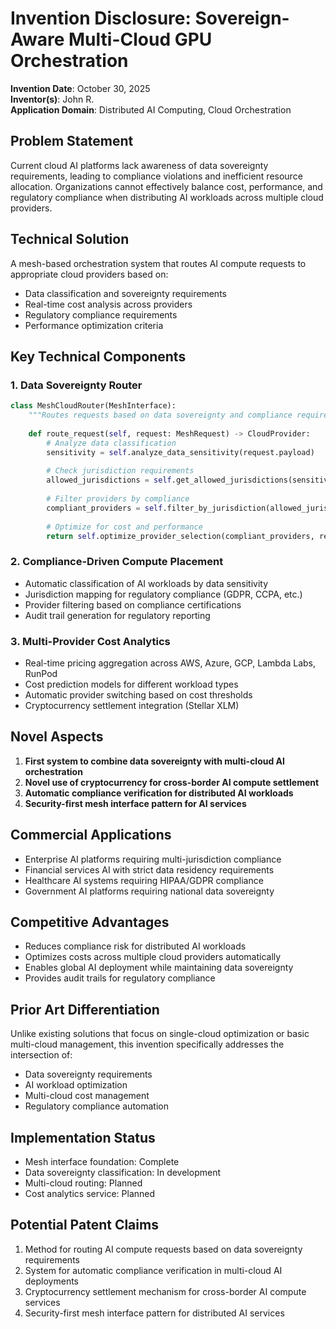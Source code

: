 # Invention Disclosure: Sovereign-Aware Multi-Cloud GPU Orchestration

**Invention Date**: October 30, 2025  
**Inventor(s)**: John R.  
**Application Domain**: Distributed AI Computing, Cloud Orchestration  

## Problem Statement
Current cloud AI platforms lack awareness of data sovereignty requirements, leading to compliance violations and inefficient resource allocation. Organizations cannot effectively balance cost, performance, and regulatory compliance when distributing AI workloads across multiple cloud providers.

## Technical Solution
A mesh-based orchestration system that routes AI compute requests to appropriate cloud providers based on:
- Data classification and sovereignty requirements
- Real-time cost analysis across providers
- Regulatory compliance requirements
- Performance optimization criteria

## Key Technical Components

### 1. Data Sovereignty Router
```python
class MeshCloudRouter(MeshInterface):
    """Routes requests based on data sovereignty and compliance requirements"""
    
    def route_request(self, request: MeshRequest) -> CloudProvider:
        # Analyze data classification
        sensitivity = self.analyze_data_sensitivity(request.payload)
        
        # Check jurisdiction requirements
        allowed_jurisdictions = self.get_allowed_jurisdictions(sensitivity)
        
        # Filter providers by compliance
        compliant_providers = self.filter_by_jurisdiction(allowed_jurisdictions)
        
        # Optimize for cost and performance
        return self.optimize_provider_selection(compliant_providers, request)
```

### 2. Compliance-Driven Compute Placement
- Automatic classification of AI workloads by data sensitivity
- Jurisdiction mapping for regulatory compliance (GDPR, CCPA, etc.)
- Provider filtering based on compliance certifications
- Audit trail generation for regulatory reporting

### 3. Multi-Provider Cost Analytics
- Real-time pricing aggregation across AWS, Azure, GCP, Lambda Labs, RunPod
- Cost prediction models for different workload types
- Automatic provider switching based on cost thresholds
- Cryptocurrency settlement integration (Stellar XLM)

## Novel Aspects
1. **First system to combine data sovereignty with multi-cloud AI orchestration**
2. **Novel use of cryptocurrency for cross-border AI compute settlement**
3. **Automatic compliance verification for distributed AI workloads**
4. **Security-first mesh interface pattern for AI services**

## Commercial Applications
- Enterprise AI platforms requiring multi-jurisdiction compliance
- Financial services AI with strict data residency requirements
- Healthcare AI systems requiring HIPAA/GDPR compliance
- Government AI platforms requiring national data sovereignty

## Competitive Advantages
- Reduces compliance risk for distributed AI workloads
- Optimizes costs across multiple cloud providers automatically
- Enables global AI deployment while maintaining data sovereignty
- Provides audit trails for regulatory compliance

## Prior Art Differentiation
Unlike existing solutions that focus on single-cloud optimization or basic multi-cloud management, this invention specifically addresses the intersection of:
- Data sovereignty requirements
- AI workload optimization
- Multi-cloud cost management
- Regulatory compliance automation

## Implementation Status
- Mesh interface foundation: Complete
- Data sovereignty classification: In development
- Multi-cloud routing: Planned
- Cost analytics service: Planned

## Potential Patent Claims
1. Method for routing AI compute requests based on data sovereignty requirements
2. System for automatic compliance verification in multi-cloud AI deployments
3. Cryptocurrency settlement mechanism for cross-border AI compute services
4. Security-first mesh interface pattern for distributed AI services